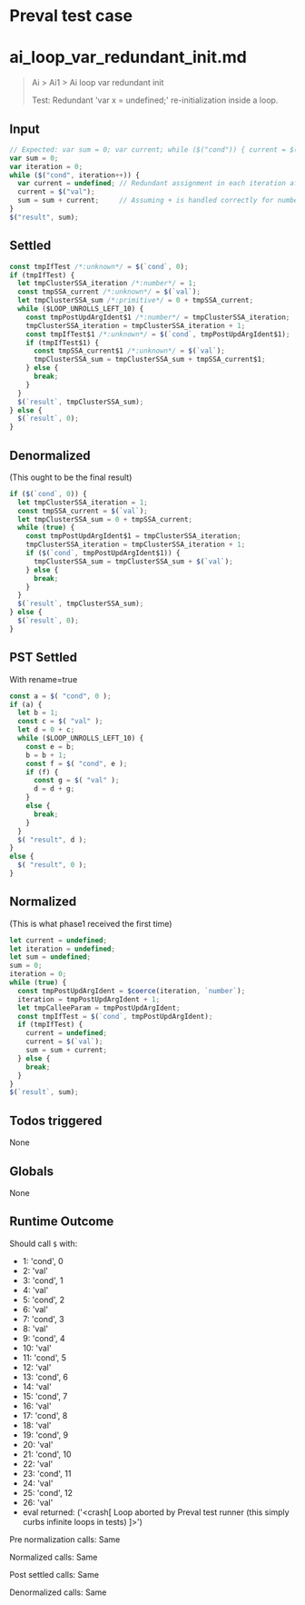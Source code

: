 # Preval test case

# ai_loop_var_redundant_init.md

> Ai > Ai1 > Ai loop var redundant init
>
> Test: Redundant 'var x = undefined;' re-initialization inside a loop.

## Input

`````js filename=intro
// Expected: var sum = 0; var current; while ($("cond")) { current = $("val"); sum = sum + current; } $("result", sum);
var sum = 0;
var iteration = 0;
while ($("cond", iteration++)) {
  var current = undefined; // Redundant assignment in each iteration after the first (due to hoisting)
  current = $("val");
  sum = sum + current;     // Assuming + is handled correctly for numbers / coerced numbers
}
$("result", sum);
`````


## Settled


`````js filename=intro
const tmpIfTest /*:unknown*/ = $(`cond`, 0);
if (tmpIfTest) {
  let tmpClusterSSA_iteration /*:number*/ = 1;
  const tmpSSA_current /*:unknown*/ = $(`val`);
  let tmpClusterSSA_sum /*:primitive*/ = 0 + tmpSSA_current;
  while ($LOOP_UNROLLS_LEFT_10) {
    const tmpPostUpdArgIdent$1 /*:number*/ = tmpClusterSSA_iteration;
    tmpClusterSSA_iteration = tmpClusterSSA_iteration + 1;
    const tmpIfTest$1 /*:unknown*/ = $(`cond`, tmpPostUpdArgIdent$1);
    if (tmpIfTest$1) {
      const tmpSSA_current$1 /*:unknown*/ = $(`val`);
      tmpClusterSSA_sum = tmpClusterSSA_sum + tmpSSA_current$1;
    } else {
      break;
    }
  }
  $(`result`, tmpClusterSSA_sum);
} else {
  $(`result`, 0);
}
`````


## Denormalized
(This ought to be the final result)

`````js filename=intro
if ($(`cond`, 0)) {
  let tmpClusterSSA_iteration = 1;
  const tmpSSA_current = $(`val`);
  let tmpClusterSSA_sum = 0 + tmpSSA_current;
  while (true) {
    const tmpPostUpdArgIdent$1 = tmpClusterSSA_iteration;
    tmpClusterSSA_iteration = tmpClusterSSA_iteration + 1;
    if ($(`cond`, tmpPostUpdArgIdent$1)) {
      tmpClusterSSA_sum = tmpClusterSSA_sum + $(`val`);
    } else {
      break;
    }
  }
  $(`result`, tmpClusterSSA_sum);
} else {
  $(`result`, 0);
}
`````


## PST Settled
With rename=true

`````js filename=intro
const a = $( "cond", 0 );
if (a) {
  let b = 1;
  const c = $( "val" );
  let d = 0 + c;
  while ($LOOP_UNROLLS_LEFT_10) {
    const e = b;
    b = b + 1;
    const f = $( "cond", e );
    if (f) {
      const g = $( "val" );
      d = d + g;
    }
    else {
      break;
    }
  }
  $( "result", d );
}
else {
  $( "result", 0 );
}
`````


## Normalized
(This is what phase1 received the first time)

`````js filename=intro
let current = undefined;
let iteration = undefined;
let sum = undefined;
sum = 0;
iteration = 0;
while (true) {
  const tmpPostUpdArgIdent = $coerce(iteration, `number`);
  iteration = tmpPostUpdArgIdent + 1;
  let tmpCalleeParam = tmpPostUpdArgIdent;
  const tmpIfTest = $(`cond`, tmpPostUpdArgIdent);
  if (tmpIfTest) {
    current = undefined;
    current = $(`val`);
    sum = sum + current;
  } else {
    break;
  }
}
$(`result`, sum);
`````


## Todos triggered


None


## Globals


None


## Runtime Outcome


Should call `$` with:
 - 1: 'cond', 0
 - 2: 'val'
 - 3: 'cond', 1
 - 4: 'val'
 - 5: 'cond', 2
 - 6: 'val'
 - 7: 'cond', 3
 - 8: 'val'
 - 9: 'cond', 4
 - 10: 'val'
 - 11: 'cond', 5
 - 12: 'val'
 - 13: 'cond', 6
 - 14: 'val'
 - 15: 'cond', 7
 - 16: 'val'
 - 17: 'cond', 8
 - 18: 'val'
 - 19: 'cond', 9
 - 20: 'val'
 - 21: 'cond', 10
 - 22: 'val'
 - 23: 'cond', 11
 - 24: 'val'
 - 25: 'cond', 12
 - 26: 'val'
 - eval returned: ('<crash[ Loop aborted by Preval test runner (this simply curbs infinite loops in tests) ]>')

Pre normalization calls: Same

Normalized calls: Same

Post settled calls: Same

Denormalized calls: Same
